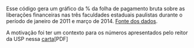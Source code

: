 Esse código gera um gráfico da % da folha de pagamento bruta sobre as liberações financeiras nas três faculdades estaduais paulistas durante o período de janeiro de 2011 e março de 2014.
[Fonte dos dados](http://www.vrea.usp.br/?q=node/8).

A motivação foi ter um contexto para os números apresentados pelo reitor da USP nessa [carta](http://www.usp.br/imprensa/wp-content/uploads/Carta-do-Reitor-25.04.pdf)[PDF]
